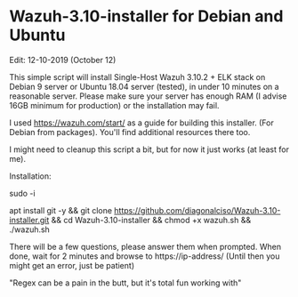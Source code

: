 # Wazuh-3.10-installer for Debian and Ubuntu

Edit: 12-10-2019 (October 12)

This simple script will install Single-Host Wazuh 3.10.2 + ELK stack on Debian 9 server or Ubuntu 18.04 server (tested), in under 10 minutes on a reasonable server.
Please make sure your server has enough RAM (I advise 16GB minimum for production) or the installation may fail.

I used https://wazuh.com/start/ as a guide for building this installer. (For Debian from packages).
You'll find additional resources there too.

I might need to cleanup this script a bit, but for now it just works (at least for me).

Installation:

sudo -i

apt install git -y && git clone https://github.com/diagonalciso/Wazuh-3.10-installer.git && cd Wazuh-3.10-installer
 && chmod +x wazuh.sh && ./wazuh.sh

There will be a few questions, please answer them when prompted. 
When done, wait for 2 minutes and browse to https://ip-address/ (Until then you might get an error, just be patient)

"Regex can be a pain in the butt, but it's total fun working with"

